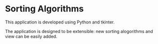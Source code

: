 # Sorting Algorithms

This application is developed using Python and tkinter.

The application is designed to be extensible: new sorting alogorithms and view can be easily added.



 










        














